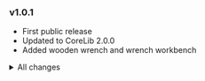 
### v1.0.1
- First public release
- Updated to CoreLib 2.0.0
- Added wooden wrench and wrench workbench

<details>
<summary>All changes</summary>

### v1.0.0
- Initial release

</details>